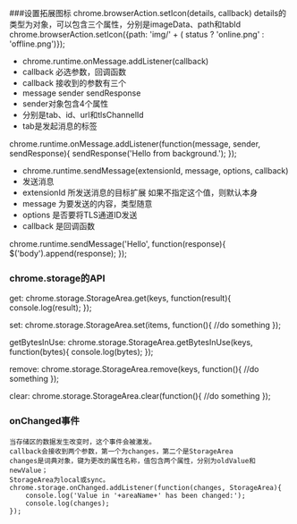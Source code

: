 ###设置拓展图标
chrome.browserAction.setIcon(details, callback)
details的类型为对象，可以包含三个属性，分别是imageData、path和tabId
chrome.browserAction.setIcon({path: 'img/' + ( status ? 'online.png' : 'offline.png')});


 * chrome.runtime.onMessage.addListener(callback)
 * callback 必选参数，回调函数
 * callback 接收到的参数有三个
 * message sender sendResponse
 * sender对象包含4个属性
 * 分别是tab、id、url和tlsChannelId
 * tab是发起消息的标签

chrome.runtime.onMessage.addListener(function(message, sender, sendResponse){
    sendResponse('Hello from background.');
});


 * chrome.runtime.sendMessage(extensionId, message, options, callback)
 * 发送消息
 * extensionId  所发送消息的目标扩展 如果不指定这个值，则默认本身
 * message      为要发送的内容，类型随意
 * options      是否要将TLS通道ID发送
 * callback     是回调函数
 
chrome.runtime.sendMessage('Hello', function(response){
    $('body').append(response);
});

### chrome.storage的API
get:
    chrome.storage.StorageArea.get(keys, function(result){
        console.log(result);
    });

set:
    chrome.storage.StorageArea.set(items, function(){
        //do something
    });

getBytesInUse:
    chrome.storage.StorageArea.getBytesInUse(keys, function(bytes){
        console.log(bytes);
    });

remove:
    chrome.storage.StorageArea.remove(keys, function(){
        //do something
    });

clear:
    chrome.storage.StorageArea.clear(function(){
        //do something
    });

### onChanged事件
    当存储区的数据发生改变时，这个事件会被激发。
    callback会接收到两个参数，第一个为changes，第二个是StorageArea
    changes是词典对象，键为更改的属性名称，值包含两个属性，分别为oldValue和newValue；
    StorageArea为local或sync。
    chrome.storage.onChanged.addListener(function(changes, StorageArea){
        console.log('Value in '+areaName+' has been changed:');
        console.log(changes);
    });
